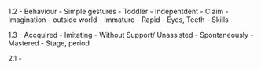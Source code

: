 1.2 
    - Behaviour
    - Simple gestures
    - Toddler
    - Indepentdent
    - Claim
    - Imagination
    - outside world
    - Immature
    - Rapid
    - Eyes, Teeth
    - Skills

1.3
    - Accquired
    - Imitating
    - Without Support/ Unassisted
    - Spontaneously
    - Mastered
    - Stage, period

2.1
    -